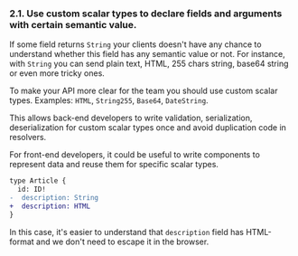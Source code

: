 ### <a name="rule-2.1"></a> 2.1. Use custom scalar types to declare fields and arguments with certain semantic value.

If some field returns `String` your clients doesn't have any chance to understand whether this field has any semantic value or not. For instance, with `String` you can send plain text, HTML, 255 chars string, base64 string or even more tricky ones.

To make your API more clear for the team you should use custom scalar types. Examples: `HTML`, `String255`, `Base64`, `DateString`.

This allows back-end developers to write validation, serialization, deserialization for custom scalar types once and avoid duplication code in resolvers.

For front-end developers, it could be useful to write components to represent data and reuse them for specific scalar types.

```diff
type Article {
  id: ID!
-  description: String
+  description: HTML
}
```

In this case, it's easier to understand that `description` field has HTML-format and we don't need to escape it in the browser.